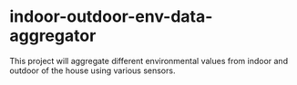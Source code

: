 # indoor-outdoor-env-data-aggregator
This project will aggregate different environmental values from indoor and outdoor of the house using various sensors.
